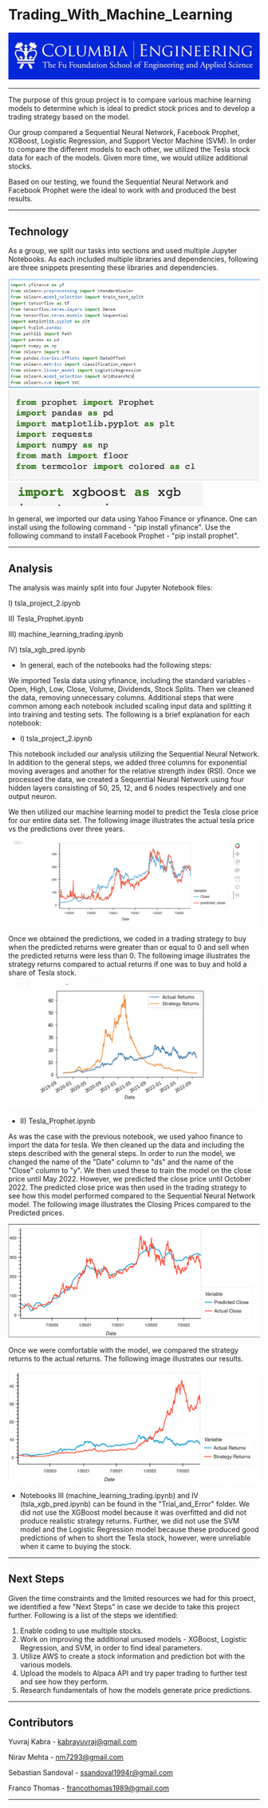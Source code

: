 # Trading_With_Machine_Learning

![Columbia Engineering.](Images/Columbia.jpeg)

___
The purpose of this group project is to compare various machine learning models to determine which is ideal to predict stock prices and to develop a trading strategy based on the model.

Our group compared a Sequential Neural Network, Facebook Prophet, XGBoost, Logistic Regression, and Support Vector Machine (SVM). In order to compare the different models to each other, we utilized the Tesla stock data for each of the models. Given more time, we would utilize additional stocks.

Based on our testing, we found the Sequential Neural Network and Facebook Prophet were the ideal to work with and produced the best results.

---

## Technology

As a group, we split our tasks into sections and used multiple Jupyter Notebooks. As each included multiple libraries and dependencies, following are three snippets presenting these libraries and dependencies.

![Import Libraries](Images/Libraries1.PNG)
![Import Libraries](Images/Libraries2.PNG)
![Import Libraries](Images/Libraries3.PNG)

In general, we imported our data using Yahoo Finance or yfinance. One can install using the following command - "pip install yfinance". Use the following command to install Facebook Prophet - "pip install prophet".

---

## Analysis

The analysis was mainly split into four Jupyter Notebook files:

I) tsla_project_2.ipynb

II) Tesla_Prophet.ipynb

III) machine_learning_trading.ipynb

IV) tsla_xgb_pred.ipynb


- In general, each of the notebooks had the following steps:

We imported Tesla data using yfinance, including the standard variables - Open, High, Low, Close, Volume, Dividends, Stock Splits. Then we cleaned the data, removing unnecessary columns. Additional steps that were common among each notebook included scaling input data and splitting it into training and testing sets. The following is a brief explanation for each notebook:


- I) tsla_project_2.ipynb

This notebook included our analysis utilizing the Sequential Neural Network.  In addition to the general steps, we added three columns for exponential moving averages and another for the relative strength index (RSI). Once we processed the data, we created a Sequential Neural Network using four hidden layers consisting of 50, 25, 12, and 6 nodes respectively and one output neuron. 

We then utilized our machine learning model to predict the Tesla close price for our entire data set. The following image illustrates the actual tesla price vs the predictions over three years. 

![NN - Closing v Predicted](Images/CvP_NN.png)

Once we obtained the predictions, we coded in a trading strategy to buy when the predicted returns were greater than or equal to 0 and sell when the predicted returns were less than 0. The following image illustrates the strategy returns compared to actual returns if one was to buy and hold a share of Tesla stock.

![NN - Returns](Images/NN_Returns.png)

- II) Tesla_Prophet.ipynb

As was the case with the previous notebook, we used yahoo finance to import the data for tesla. We then cleaned up the data and including the steps described with the general steps. In order to run the model, we changed the name of the "Date" column to "ds" and the name of the "Close" column to "y". We then used these to train the model on the close price until May 2022. However, we predicted the close price until October 2022. The predicted close price was then used in the trading strategy to see how this model performed compared to the Sequential Neural Network model. The following image illustrates the Closing Prices compared to the Predicted prices.

![FB Prophet - Closing v Predicted](Images/CvP_FBP.png)

Once we were comfortable with the model, we compared the strategy returns to the actual returns. The following image illustrates our results. 

![FB Prophet - Returns](Images/FBP_Returns.png)

- Notebooks III (machine_learning_trading.ipynb) and IV (tsla_xgb_pred.ipynb) can be found in the "Trial_and_Error" folder. We did not use the XGBoost model because it was overfitted and did not produce realistic strategy returns. Further, we did not use the SVM model and the Logistic Regression model because these produced good predictions of when to short the Tesla stock, however, were unreliable when it came to buying the stock. 

---

## Next Steps

Given the time constraints and the limited resources we had for this proect, we identified a few "Next Steps" in case we decide to take this project further. Following is a list of the steps we identified:

1) Enable coding to use multiple stocks. 
2) Work on improving the additional unused models - XGBoost, Logistic Regression, and SVM, in order to find ideal parameters.
3) Utilize AWS to create a stock information and prediction bot with the various models. 
4) Upload the models to Alpaca API and try paper trading to further test and see how they perform.
5) Research fundamentals of how the models generate price predictions.

---

## Contributors

Yuvraj Kabra - kabrayuvraj@gmail.com

Nirav Mehta - nm7293@gmail.com

Sebastian Sandoval - ssandoval1994r@gmail.com

Franco Thomas - francothomas1989@gmail.com

---